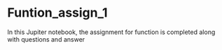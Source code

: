 # Funtion_assign_1
In this Jupiter notebook, the assignment for function is completed along with questions and answer 
